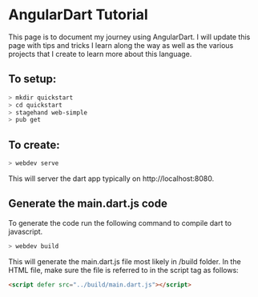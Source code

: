 # AngularDart Tutorial 

This page is to document my journey using AngularDart. I will update this page with tips and tricks I learn along the way as well as the various projects that I create to learn more about this language.

## To setup: 
```bash
> mkdir quickstart
> cd quickstart
> stagehand web-simple
> pub get
```

## To create: 
```bash
> webdev serve
```
This will server the dart app typically on http://localhost:8080.


## Generate the main.dart.js code
To generate the code run the following command to compile dart to javascript.
```bash
> webdev build
```

This will generate the main.dart.js file most likely in /build folder. In the HTML file, make sure the file is referred to in the script tag as follows:
```html
<script defer src="../build/main.dart.js"></script>
```
